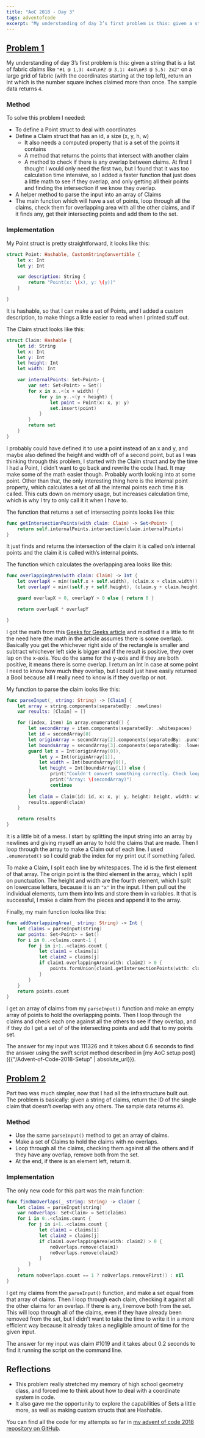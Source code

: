 ```yaml
---
title: "AoC 2018 - Day 3"
tags: adventofcode
excerpt: "My understanding of day 3’s first problem is this: given a string that is a list of fabric claims like `/"#1 @ 1,3: 4x4\n#2 @ 3,1: 4x4\n#3 @ 5,5: 2x2\"` on a large grid of fabric (with the coordinates starting at the top left), return an Int which is the number square inches claimed more than once."
---
```

## [Problem 1](https://adventofcode.com/2018/day/3)
My understanding of day 3’s first problem is this: given a string that is a list of fabric claims like `"#1 @ 1,3: 4x4\n#2 @ 3,1: 4x4\n#3 @ 5,5: 2x2"` on a large grid of fabric (with the coordinates starting at the top left), return an Int which is the number square inches claimed more than once. The sample data returns `4`.

### Method
To solve this problem I needed:
-  To define a Point struct to deal with coordinates
- Define a Claim struct that has an id, a size (x, y, h, w)
	- It also needs a computed property that is a set of the points it contains
	- A method that returns the points that intersect with another claim
	- A method to check if there is any overlap between claims. At first I thought I would only need the first two, but I found that it was too calculation time intensive, so I added a faster function that just does a little math to see if they overlap, and only getting all their points and finding the intersection if we know they overlap.
- A helper method to parse the input into an array of Claims
- The main function which will have a set of points, loop through all the claims, check them for overlapping area with all the other claims, and if it finds any, get their intersecting points and add them to the set.

### Implementation
My Point struct is pretty straightforward, it looks like this:
```swift
struct Point: Hashable, CustomStringConvertible {
    let x: Int
    let y: Int

    var description: String {
        return "Point(x: \(x), y: \(y))"
    }

}
```
It is hashable, so that I can make a set of Points, and I added a custom description, to make things a little easier to read when I printed stuff out.

The Claim struct looks like this:
```swift
struct Claim: Hashable {
    let id: String
    let x: Int
    let y: Int
    let height: Int
    let width: Int

    var internalPoints: Set<Point> {
        var set: Set<Point> = Set()
        for x in x..<(x + width) {
            for y in y..<(y + height) {
                let point = Point(x: x, y: y)
                set.insert(point)
            }
        }
        return set
    }
}
```
I probably could have defined it to use a point instead of an x and y, and maybe also defined the height and width off of a second point, but as I was thinking through this problem, I started with the Claim struct and by the time I had a Point, I didn’t want to go back and rewrite the code I had. It may make some of the math easier though. Probably worth looking into at some point. Other than that, the only interesting thing here is the internal point property, which calculates a set of all the internal points each time it is called. This cuts down on memory usage, but increases calculation time, which is why I try to only call it it when I have to.

The function that returns a set of intersecting points looks like this:
```swift
func getIntersectionPoints(with claim: Claim) -> Set<Point> {
    return self.internalPoints.intersection(claim.internalPoints)
}
```
It just finds and returns the intersection of the claim it is called on’s internal points and the claim it is called with’s internal points.

The function which calculates the overlapping area looks like this:
```swift
func overlappingArea(with claim: Claim) -> Int {
    let overlapX = min((self.x + self.width), (claim.x + claim.width)) - max(self.x, claim.x)
    let overlapY = min((self.y + self.height), (claim.y + claim.height)) - max(self.y, claim.y)

    guard overlapX > 0, overlapY > 0 else { return 0 }

    return overlapX * overlapY

}
```
I got the math from this [Geeks for Geeks article](https://www.geeksforgeeks.org/total-area-two-overlapping-rectangles/) and modified it a little to fit the need here (the math in the article assumes there is some overlap). Basically you get the whichever right side of the rectangle is smaller and subtract whichever left side is bigger and if the result is positive, they over lap on the x-axis. You do the same for the y-axis and if they are both positive, it means there is some overlap. I return an Int in case at some point I need to know how much they overlap, but I could just have easily returned a Bool because all I really need to know is if they overlap or not.

My function to parse the claim looks like this:
```swift
func parseInput(_ string: String) -> [Claim] {
    let array = string.components(separatedBy: .newlines)
    var results: [Claim] = []

    for (index, item) in array.enumerated() {
        let secondArray = item.components(separatedBy: .whitespaces)
        let id = secondArray[0]
        let originArray = secondArray[2].components(separatedBy: .punctuationCharacters)
        let boundsArray = secondArray[3].components(separatedBy: .lowercaseLetters)
        guard let x = Int(originArray[0]),
            let y = Int(originArray[1]),
            let width = Int(boundsArray[0]),
            let height = Int(boundsArray[1]) else {
                print("Couldn't convert something correctly. Check loop \(index + 1)")
                print("Array: \(secondArray)")
                continue
        }
        let claim = Claim(id: id, x: x, y: y, height: height, width: width)
        results.append(claim)
    }

    return results
}
```
It is a little bit of a mess. I start by splitting the input string into an array by newlines and giving myself an array to hold the claims that are made. Then I loop through the array to make a Claim out of each line. I used `.enumerated()` so I could grab the index for my print out if something failed.

To make a Claim, I split each line by whitespaces. The id is the first element of that array. The origin point is the third element in the array, which I split on punctuation. The height and width are the fourth element, which I split on lowercase letters, because it is an `"x"` in the input. I then pull out the individual elements, turn them into Ints and store them in variables. It that is successful, I make a claim from the pieces and append it to the array.

Finally, my main function looks like this:
```swift
func addOverlappingArea(_ string: String) -> Int {
    let claims = parseInput(string)
    var points: Set<Point> = Set()
    for i in 0..<claims.count-1 {
        for j in i+1..<claims.count {
            let claim1 = claims[i]
            let claim2 = claims[j]
            if claim1.overlappingArea(with: claim2) > 0 {
                points.formUnion(claim1.getIntersectionPoints(with: claim2))
            }
        }
    }
    return points.count
}
```
I get an array of claims from my `parseInput()` function and make an empty array of points to hold the overlapping points. Then I loop through the claims and check each one against all the others to see if they overlap, and if they do I get a set of of the intersecting points and add that to my points set.

The answer for my input was 111326 and it takes about 0.6 seconds to find the answer using the swift script method described in [my AoC setup post]({{"/Advent-of-Code-2018-Setup" | absolute_url}}).

## [Problem 2](https://adventofcode.com/2018/day/3#part2)
Part two was much simpler, now that I had all the infrastructure built out. The problem is basically: given a string of claims, return the ID of the single claim that doesn’t overlap with any others. The sample data returns `#3`.

### Method
- Use the same `parseInput()` method to get an array of claims.
- Make a set of Claims to hold the claims with no overlaps.
- Loop through all the claims, checking them against all the others and if they have any overlap, remove both from the set.
- At the end, if there is an element left, return it.

### Implementation
The only new code for this part was the main function:
```swift
func findNoOverlaps(_ string: String) -> Claim? {
    let claims = parseInput(string)
    var noOverlaps: Set<Claim> = Set(claims)
    for i in 0..<claims.count {
        for j in i+1..<claims.count {
            let claim1 = claims[i]
            let claim2 = claims[j]
            if claim1.overlappingArea(with: claim2) > 0 {
                noOverlaps.remove(claim1)
                noOverlaps.remove(claim2)
            }
        }
    }
    return noOverlaps.count == 1 ? noOverlaps.removeFirst() : nil
}
```
I get my claims from the `parseInput()` function, and make a set equal from that array of claims. Then I loop through each claim, checking it against all the other claims for an overlap. If there is any, I remove both from the set. This will loop through all of the claims, even if they have already been removed from the set, but I didn’t want to take the time to write it in a more efficient way because it already takes a negligible amount of time for the given input.

The answer for my input was claim #1019 and it takes about 0.2 seconds to find it running the script on the command line.

## Reflections
- This problem really stretched my memory of high school geometry class, and forced me to think about how to deal with a coordinate system in code.
- It also gave me the opportunity to explore the capabilities of Sets a little more, as well as making custom structs that are Hashable.

You can find all the code for my attempts so far in [my advent of code 2018 repository on GitHub](https://github.com/dillon-mce/advent-of-code-2018).
